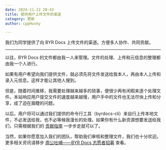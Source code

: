 ```yaml
---
date: 2024-11-22 20:43
title: 提供用户上传文件的渠道
category: 更新
author: cppHusky

---
```


我们为同学提供了向 BYR Docs 上传文件的渠道。方便多人协作、共同贡献。

---

<PostDetail>

以往，BYR Docs 的文件都由我一人来管理。文件的处理、上传和元信息的整理都由我一个人进行。

如果有用户希望向我们提供文件，就必须先将文件发送给我本人，再由本人上传和录入元信息。这样才能让其他人搜到。

但是，随着时间推移，我需要处理越来越多的琐事，便很少再有闲暇来逐个处理文件。本站响应用户提交文件的速度越来越慢，用户手中的文件也无法尽快上传和分享，成了迫在眉睫的问题。

以后，用户将可以通过我们提供的命令行工具（byrdocs-cli）来自行上传本地文件，不必发送给我，也不必等候我漫长的处理。如果你有什么新资源想要发送给我们，只需根据我们的 [贡献指南](https://github.com/byrdocs/byrdocs-archive/blob/master/CONTRIBUTING.md) 一步步走就可以了。

当然，如果你愿意加入我们的团队，帮助我们审核和整理文件，我们也十分欢迎。更多相关资讯请移步 [周公吐哺——BYR Docs 志愿者招募](../posts/thirsty-for-talents.md) 查看。

</PostDetail>
